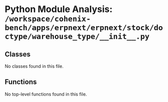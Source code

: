 # Python Module Analysis: `/workspace/cohenix-bench/apps/erpnext/erpnext/stock/doctype/warehouse_type/__init__.py`

## Classes

No classes found in this file.


## Functions

No top-level functions found in this file.
